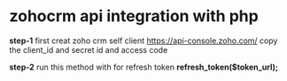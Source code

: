 # zohocrm api integration with php
**step-1**
first creat zoho crm self client 
https://api-console.zoho.com/
copy the client_id and secret id and access code

**step-2**
run this method with for refresh token
**refresh_token($token_url);**





